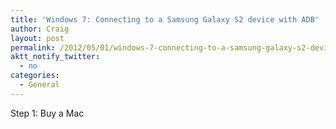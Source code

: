 ```yaml
---
title: 'Windows 7: Connecting to a Samsung Galaxy S2 device with ADB'
author: Craig
layout: post
permalink: /2012/05/01/windows-7-connecting-to-a-samsung-galaxy-s2-device-with-adb/
aktt_notify_twitter:
  - no
categories:
  - General
---
```

Step 1: Buy a Mac